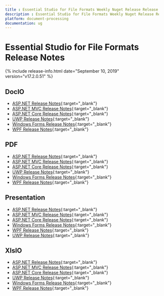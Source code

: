 ```yaml
---
title : Essential Studio for File Formats Weekly Nuget Release Release Notes  
description : Essential Studio for File Formats Weekly Nuget Release Release Notes  
platform: document-processing
documentation: ug
---
```


# Essential Studio for File Formats  Release Notes  

{% include release-info.html date="September 10, 2019" version="v17.2.0.51" %} 

## DocIO

* [ASP.NET Release Notes](/aspnet/release-notes/v17.2.0.51#docio){:target="_blank"}
* [ASP.NET MVC Release Notes](/aspnetmvc/release-notes/v17.2.0.51#docio){:target="_blank"}
* [ASP.NET Core Release Notes](/aspnet-core/release-notes/v17.2.0.51#docio){:target="_blank"}
* [UWP Release Notes](/uwp/release-notes/v17.2.0.51#docio){:target="_blank"}
* [Windows Forms Release Notes](/windowsforms/release-notes/v17.2.0.51#docio){:target="_blank"}
* [WPF Release Notes](/wpf/release-notes/v17.2.0.51#docio){:target="_blank"}


## PDF

* [ASP.NET Release Notes](/aspnet/release-notes/v17.2.0.51#pdf){:target="_blank"}
* [ASP.NET MVC Release Notes](/aspnetmvc/release-notes/v17.2.0.51#pdf){:target="_blank"}
* [ASP.NET Core Release Notes](/aspnet-core/release-notes/v17.2.0.51#pdf){:target="_blank"}
* [UWP Release Notes](/uwp/release-notes/v17.2.0.51#pdf){:target="_blank"}
* [Windows Forms Release Notes](/windowsforms/release-notes/v17.2.0.51#pdf){:target="_blank"}
* [WPF Release Notes](/wpf/release-notes/v17.2.0.51#pdf){:target="_blank"}


## Presentation

* [ASP.NET Release Notes](/aspnet/release-notes/v17.2.0.51#presentation){:target="_blank"}
* [ASP.NET MVC Release Notes](/aspnetmvc/release-notes/v17.2.0.51#presentation){:target="_blank"}
* [ASP.NET Core Release Notes](/aspnet-core/release-notes/v17.2.0.51#presentation){:target="_blank"}
* [Windows Forms Release Notes](/windowsforms/release-notes/v17.2.0.51#presentation){:target="_blank"}
* [WPF Release Notes](/wpf/release-notes/v17.2.0.51#presentation){:target="_blank"}
* [UWP Release Notes](/uwp/release-notes/v17.2.0.51#presentation){:target="_blank"}


## XlsIO

* [ASP.NET Release Notes](/aspnet/release-notes/v17.2.0.51#xlsio){:target="_blank"}
* [ASP.NET MVC Release Notes](/aspnetmvc/release-notes/v17.2.0.51#xlsio){:target="_blank"}
* [ASP.NET Core Release Notes](/aspnet-core/release-notes/v17.2.0.51#xlsio){:target="_blank"}
* [UWP Release Notes](/uwp/release-notes/v17.2.0.51#xlsio){:target="_blank"}
* [Windows Forms Release Notes](/windowsforms/release-notes/v17.2.0.51#xlsio){:target="_blank"}
* [WPF Release Notes](/wpf/release-notes/v17.2.0.51#xlsio){:target="_blank"}